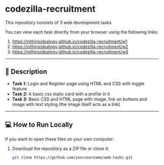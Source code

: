 # codezilla-recruitment
This repository consists of 3 web development tasks 

You can view each task directly from your browser using the following links:
1. https://nithinsidealogy.github.io/codezilla-recruitment/w1
2. https://nithinsidealogy.github.io/codezilla-recruitment/w2
3. https://nithinsidealogy.github.io/codezilla-recruitment/w3




---



## 📝 Description

- **Task 1:** Login and Register page using HTML and CSS with toggle feature  
- **Task 2:** A basic css static card with a profile in it
- **Task 3:** Basic CSS and HTML page with image, link on buttons and image with text styling (the image itself acts as a link)

---

## 💻 How to Run Locally

If you want to open these files on your own computer:
1. Download the repository as a ZIP file or clone it:
   ```bash
   git clone https://github.com/yourusername/web-tasks.git

